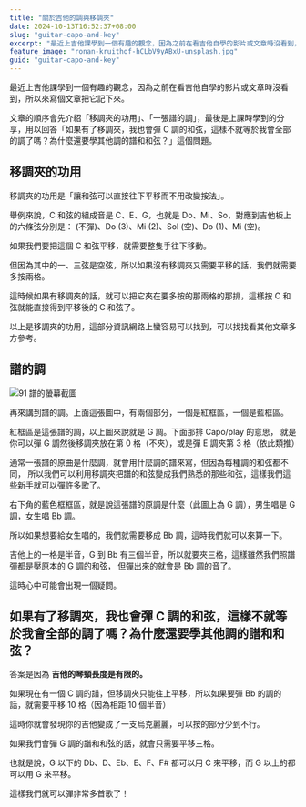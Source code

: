 ```yaml
---
title: "關於吉他的調與移調夾"
date: 2024-10-13T16:52:37+08:00
slug: "guitar-capo-and-key"
excerpt: "最近上吉他課學到一個有趣的觀念，因為之前在看吉他自學的影片或文章時沒看到，所以來寫個文章把它記下來。"
feature_image: "ronan-kruithof-hCLbV9yABxU-unsplash.jpg"
guid: "guitar-capo-and-key"
---
```


最近上吉他課學到一個有趣的觀念，因為之前在看吉他自學的影片或文章時沒看到，所以來寫個文章把它記下來。

文章的順序會先介紹「移調夾的功用」、「一張譜的調」，最後是上課時學到的分享，用以回答「如果有了移調夾，我也會彈 C 調的和弦，這樣不就等於我會全部的調了嗎？為什麼還要學其他調的譜和和弦？」這個問題。

## 移調夾的功用

移調夾的功用是「讓和弦可以直接往下平移而不用改變按法」。

舉例來說，C 和弦的組成音是 C、E、G，也就是 Do、Mi、So，對應到吉他板上的六條弦分別是：
(不彈)、Do (3)、Mi (2)、Sol (空)、Do (1)、Mi (空)。

如果我們要把這個 C 和弦平移，就需要整隻手往下移動。

但因為其中的一、三弦是空弦，所以如果沒有移調夾又需要平移的話，我們就需要多按兩格。

這時候如果有移調夾的話，就可以把它夾在要多按的那兩格的那排，這樣按 C 和弦就能直接得到平移後的 C 和弦了。

以上是移調夾的功用，這部分資訊網路上蠻容易可以找到，可以找找看其他文章多方參考。


## 譜的調

![91 譜的螢幕截圖](/images/91-pu-screenshot.png)

再來講到譜的調。上面這張圖中，有兩個部分，一個是紅框區，一個是藍框區。

紅框區是這張譜的調，以上圖來說就是 G 調。下面那排 Capo/play 的意思，
就是你可以彈 G 調然後移調夾放在第 0 格（不夾），或是彈 E 調夾第 3 格（依此類推）

通常一張譜的原曲是什麼調，就會用什麼調的譜來寫，但因為每種調的和弦都不同，
所以我們可以利用移調夾把譜的和弦變成我們熟悉的那些和弦，這樣我們這些新手就可以彈許多歌了。

右下角的藍色框框區，就是說這張譜的原調是什麼（此圖上為 G 調），男生唱是 G 調，女生唱 Bb 調。

所以如果想要給女生唱的，我們就需要移成 Bb 調，這時我們就可以來算一下。

吉他上的一格是半音，G 到 Bb 有三個半音，所以就要夾三格，這樣雖然我們照譜彈都是壓原本的 G 調的和弦，
但彈出來的就會是 Bb 調的音了。

這時心中可能會出現一個疑問。


## 如果有了移調夾，我也會彈 C 調的和弦，這樣不就等於我會全部的調了嗎？為什麼還要學其他調的譜和和弦？

答案是因為 **吉他的琴頸長度是有限的。**

如果現在有一個 C 調的譜，但移調夾只能往上平移，所以如果要彈 Bb 的調的話，就需要平移 10 格（因為相距 10 個半音）

這時你就會發現你的吉他變成了一支烏克麗麗，可以按的部分少到不行。

如果我們會彈 G 調的譜和和弦的話，就會只需要平移三格。

也就是說，G 以下的 Db、D、Eb、E、F、F# 都可以用 C 來平移，而 G 以上的都可以用 G 來平移。

這樣我們就可以彈非常多首歌了！
